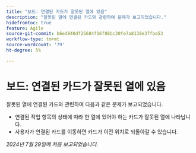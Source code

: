 ```yaml
---
title: "보드: 연결된 카드가 잘못된 열에 있음"
description: "잘못된 열에 연결된 카드와 관련하여 문제가 보고되었습니다."
hidefromtoc: true
feature: Agile
source-git-commit: b6ed840df25684f16f88bc30fe7a8138e37fbe53
workflow-type: tm+mt
source-wordcount: '79'
ht-degree: 5%

---
```



# 보드: 연결된 카드가 잘못된 열에 있음

잘못된 열에 연결된 카드와 관련하여 다음과 같은 문제가 보고되었습니다.

* 연결된 작업 항목의 상태에 따라 한 열에 있어야 하는 카드가 잘못된 열에 나타납니다.
* 사용자가 연결된 카드를 이동하면 카드가 이전 위치로 되돌아갈 수 있습니다.

_2024년 7월 29일에 처음 보고되었습니다._
